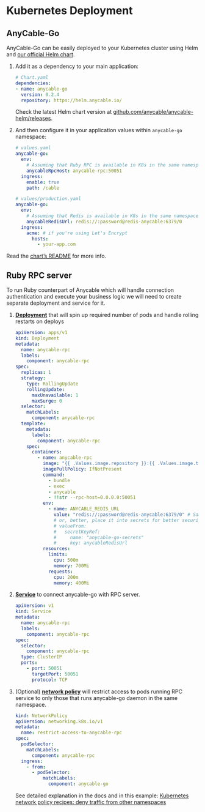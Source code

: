 # Kubernetes Deployment

## AnyCable-Go

AnyCable-Go can be easily deployed to your Kubernetes cluster using Helm and [our official Helm chart][anycable-helm].

 1. Add it as a dependency to your main application:

    ```yaml
    # Chart.yaml
    dependencies:
    - name: anycable-go
      version: 0.2.4
      repository: https://helm.anycable.io/
    ```

    Check the latest Helm chart version at [github.com/anycable/anycable-helm/releases](https://github.com/anycable/anycable-helm/releases).

 1. And then configure it in your application values within `anycable-go` namespace:

    ```yaml
    # values.yaml
    anycable-go:
      env:
        # Assuming that Ruby RPC is available in K8s in the same namespace as anycable-rpc service (see next chapter)
        anycableRpcHost: anycable-rpc:50051
      ingress:
        enable: true
        path: /cable

    # values/production.yaml
    anycable-go:
      env:
        # Assuming that Redis is available in K8s in the same namespace as redis-anycable service
        anycableRedisUrl: redis://:password@redis-anycable:6379/0
      ingress:
        acme: # if you're using Let's Encrypt
          hosts:
            - your-app.com
    ```

Read the [chart’s README][anycable-helm] for more info.

## Ruby RPC server

To run Ruby counterpart of Anycable which will handle connection authentication and execute your business logic we will need to create separate deployment and service for it.

 1. [**Deployment**](https://kubernetes.io/docs/concepts/workloads/controllers/deployment/) that will spin up required number of pods and handle rolling restarts on deploys

    ```yaml
    apiVersion: apps/v1
    kind: Deployment
    metadata:
      name: anycable-rpc
      labels:
        component: anycable-rpc
    spec:
      replicas: 1
      strategy:
        type: RollingUpdate
        rollingUpdate:
          maxUnavailable: 1
          maxSurge: 0
      selector:
        matchLabels:
          component: anycable-rpc
      template:
        metadata:
          labels:
            component: anycable-rpc
        spec:
          containers:
            - name: anycable-rpc
              image: "{{ .Values.image.repository }}:{{ .Values.image.tag }}"
              imagePullPolicy: IfNotPresent
              command:
                - bundle
                - exec
                - anycable
                - !!str --rpc-host=0.0.0.0:50051
              env:
                - name: ANYCABLE_REDIS_URL
                  value: "redis://:password@redis-anycable:6379/0" # Same as for anycable-go
                  # or, better, place it into secrets for better security:
                  # valueFrom:
                  #   secretKeyRef:
                  #     name: "anycable-go-secrets"
                  #     key: anycableRedisUrl
              resources:
                limits:
                  cpu: 500m
                  memory: 700Mi
                requests:
                  cpu: 200m
                  memory: 400Mi
    ```

 1. [**Service**](https://kubernetes.io/docs/concepts/services-networking/service/) to connect anycable-go with RPC server.

    ```yaml
    apiVersion: v1
    kind: Service
    metadata:
      name: anycable-rpc
      labels:
        component: anycable-rpc
    spec:
      selector:
        component: anycable-rpc
      type: ClusterIP
      ports:
        - port: 50051
          targetPort: 50051
          protocol: TCP
    ```

 1. (Optional) [**network policy**](https://kubernetes.io/docs/concepts/services-networking/network-policies/) will restrict access to pods running RPC service to only those that runs anycable-go daemon in the same namespace.

    ```yaml
    kind: NetworkPolicy
    apiVersion: networking.k8s.io/v1
    metadata:
      name: restrict-access-to-anycable-rpc
    spec:
      podSelector:
        matchLabels:
          component: anycable-rpc
      ingress:
        - from:
          - podSelector:
              matchLabels:
                component: anycable-go
    ```

    See detailed explanation in the docs and in this example: [Kubernetes network policy recipes: deny traffic from other namespaces](https://github.com/ahmetb/kubernetes-network-policy-recipes/blob/60f5b12f274472901ce79463ce0ba3a8f98b9a48/04-deny-traffic-from-other-namespaces.md)

[anycable-helm]: https://github.com/anycable/anycable-helm/ "Helm charts for installing any cables into a Kubernetes cluster"
